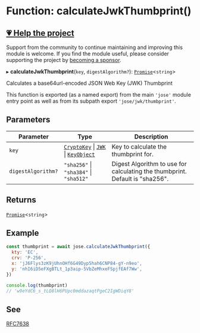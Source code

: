# Function: calculateJwkThumbprint()

## [💗 Help the project](https://github.com/sponsors/panva)

Support from the community to continue maintaining and improving this module is welcome. If you find the module useful, please consider supporting the project by [becoming a sponsor](https://github.com/sponsors/panva).

▸ **calculateJwkThumbprint**(`key`, `digestAlgorithm?`): [`Promise`](https://developer.mozilla.org/docs/Web/JavaScript/Reference/Global_Objects/Promise)\<`string`\>

Calculates a base64url-encoded JSON Web Key (JWK) Thumbprint

This function is exported (as a named export) from the main `'jose'` module entry point as well
as from its subpath export `'jose/jwk/thumbprint'`.

## Parameters

| Parameter | Type | Description |
| ------ | ------ | ------ |
| `key` | [`CryptoKey`](https://developer.mozilla.org/docs/Web/API/CryptoKey) \| [`JWK`](../../../types/interfaces/JWK.md) \| [`KeyObject`](../../../types/interfaces/KeyObject.md) | Key to calculate the thumbprint for. |
| `digestAlgorithm?` | `"sha256"` \| `"sha384"` \| `"sha512"` | Digest Algorithm to use for calculating the thumbprint. Default is "sha256". |

## Returns

[`Promise`](https://developer.mozilla.org/docs/Web/JavaScript/Reference/Global_Objects/Promise)\<`string`\>

## Example

```js
const thumbprint = await jose.calculateJwkThumbprint({
  kty: 'EC',
  crv: 'P-256',
  x: 'jJ6Flys3zK9jUhnOHf6G49Dyp5hah6CNP84-gY-n9eo',
  y: 'nhI6iD5eFXgBTLt_1p3aip-5VbZeMhxeFSpjfEAf7Ww',
})

console.log(thumbprint)
// 'w9eYdC6_s_tLQ8lH6PUpc0mddazaqtPgeC2IgWDiqY8'
```

## See

[RFC7638](https://www.rfc-editor.org/rfc/rfc7638)

